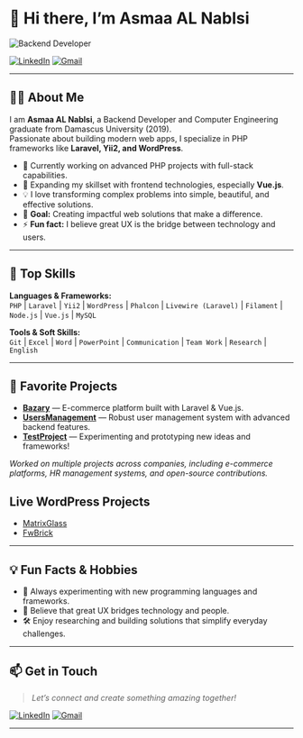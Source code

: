 # 👋 Hi there, I’m Asmaa AL Nablsi

![Backend Developer](https://img.shields.io/badge/Backend-Developer-%23007396?style=for-the-badge)

[![LinkedIn](https://img.shields.io/badge/LinkedIn-blue?logo=linkedin&logoColor=white&style=flat-square)](https://www.linkedin.com/in/asmaa-alnablsi-b5979b193/)
[![Gmail](https://img.shields.io/badge/Email-D14836?logo=gmail&logoColor=white&style=flat-square)](mailto:asmaanablsi84@gmail.com)

---

## 👩‍💻 About Me

I am **Asmaa AL Nablsi**, a Backend Developer and Computer Engineering graduate from Damascus University (2019).  
Passionate about building modern web apps, I specialize in PHP frameworks like **Laravel, Yii2, and WordPress**.

- 🔭 Currently working on advanced PHP projects with full-stack capabilities.
- 🌱 Expanding my skillset with frontend technologies, especially **Vue.js**.
- 💡 I love transforming complex problems into simple, beautiful, and effective solutions.
- 🎯 **Goal:** Creating impactful web solutions that make a difference.
- ⚡ **Fun fact:** I believe great UX is the bridge between technology and users.

---

## 🚀 Top Skills

**Languages & Frameworks:**  
`PHP` | `Laravel` | `Yii2` | `WordPress` | `Phalcon` | `Livewire (Laravel)` | `Filament` | `Node.js` | `Vue.js` | `MySQL`

**Tools & Soft Skills:**  
`Git` | `Excel` | `Word` | `PowerPoint` | `Communication` | `Team Work` | `Research` | `English`

---

## 🌟 Favorite Projects

- [**Bazary**](https://github.com/AsmaaAlNablsi/Bazary) — E-commerce platform built with Laravel & Vue.js.
- [**UsersManagement**](https://github.com/AsmaaAlNablsi/UsersManagement) — Robust user management system with advanced backend features.
- [**TestProject**](https://github.com/AsmaaAlNablsi/TestProject) — Experimenting and prototyping new ideas and frameworks!

*Worked on multiple projects across companies, including e-commerce platforms, HR management systems, and open-source contributions.*

## Live WordPress Projects

- [MatrixGlass](https://matrixglass.co.uk/)
- [FwBrick](https://fwbrick.com/)

---

## 💡 Fun Facts & Hobbies

- 🚀 Always experimenting with new programming languages and frameworks.
- 🎨 Believe that great UX bridges technology and people.
- 🛠️ Enjoy researching and building solutions that simplify everyday challenges.

---

## 📫 Get in Touch

> *Let’s connect and create something amazing together!*

[![LinkedIn](https://img.shields.io/badge/LinkedIn-blue?logo=linkedin&logoColor=white&style=flat-square)](https://www.linkedin.com/in/asmaa-alnablsi-b5979b193/)
[![Gmail](https://img.shields.io/badge/Email-D14836?logo=gmail&logoColor=white&style=flat-square)](mailto:asmaanablsi84@gmail.com)

---

<!--
**AsmaaAlNablsi/AsmaaAlNablsi** is a ✨ special ✨ repository because its README.md (this file) appears on your GitHub profile.
-->
